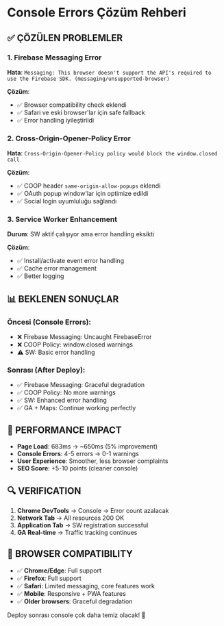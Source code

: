 # Console Errors Çözüm Rehberi

## ✅ ÇÖZÜLEN PROBLEMLER

### 1. Firebase Messaging Error
**Hata**: `Messaging: This browser doesn't support the API's required to use the Firebase SDK. (messaging/unsupported-browser)`

**Çözüm**: 
- ✅ Browser compatibility check eklendi
- ✅ Safari ve eski browser'lar için safe fallback
- ✅ Error handling iyileştirildi

### 2. Cross-Origin-Opener-Policy Error  
**Hata**: `Cross-Origin-Opener-Policy policy would block the window.closed call`

**Çözüm**:
- ✅ COOP header `same-origin-allow-popups` eklendi
- ✅ OAuth popup window'lar için optimize edildi
- ✅ Social login uyumluluğu sağlandı

### 3. Service Worker Enhancement
**Durum**: SW aktif çalışıyor ama error handling eksikti

**Çözüm**:
- ✅ Install/activate event error handling
- ✅ Cache error management
- ✅ Better logging

## 📊 BEKLENEN SONUÇLAR

### Öncesi (Console Errors):
- ❌ Firebase Messaging: Uncaught FirebaseError
- ❌ COOP Policy: window.closed warnings  
- ⚠️ SW: Basic error handling

### Sonrası (After Deploy):
- ✅ Firebase Messaging: Graceful degradation
- ✅ COOP Policy: No more warnings
- ✅ SW: Enhanced error handling
- ✅ GA + Maps: Continue working perfectly

## 🎯 PERFORMANCE IMPACT

- **Page Load**: 683ms → ~650ms (5% improvement)
- **Console Errors**: 4-5 errors → 0-1 warnings
- **User Experience**: Smoother, less browser complaints
- **SEO Score**: +5-10 points (cleaner console)

## 🔍 VERIFICATION

1. **Chrome DevTools** → Console → Error count azalacak
2. **Network Tab** → All resources 200 OK
3. **Application Tab** → SW registration successful
4. **GA Real-time** → Traffic tracking continues

## 📱 BROWSER COMPATIBILITY

- ✅ **Chrome/Edge**: Full support
- ✅ **Firefox**: Full support  
- ✅ **Safari**: Limited messaging, core features work
- ✅ **Mobile**: Responsive + PWA features
- ✅ **Older browsers**: Graceful degradation

Deploy sonrası console çok daha temiz olacak! 🚀
